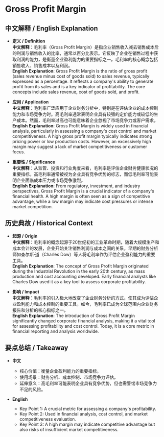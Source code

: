 # Gross Profit Margin

## 中文解释 / English Explanation

* **定义 / Definition**  
  **中文解释**：毛利率（Gross Profit Margin）是指企业销售收入减去销售成本后的利润与销售收入的比率，通常以百分比表示。它反映了企业在销售过程中获取利润的能力，是衡量企业盈利能力的重要指标之一。毛利率的核心概念包括销售收入、销售成本以及利润。  
  **English Explanation**: Gross Profit Margin is the ratio of gross profit (sales revenue minus cost of goods sold) to sales revenue, typically expressed as a percentage. It reflects a company's ability to generate profit from its sales and is a key indicator of profitability. The core concepts include sales revenue, cost of goods sold, and profit.

* **应用 / Application**  
  **中文解释**：毛利率广泛应用于企业财务分析中，特别是在评估企业的成本控制能力和市场竞争力时。高毛利率通常表明企业具有较强的定价能力或较低的生产成本。然而，毛利率过高也可能意味着企业忽视了市场竞争力或客户需求。  
  **English Explanation**: Gross Profit Margin is widely used in financial analysis, particularly in assessing a company's cost control and market competitiveness. A high gross profit margin typically indicates strong pricing power or low production costs. However, an excessively high margin may suggest a lack of market competitiveness or customer focus.

* **重要性 / Significance**  
  **中文解释**：从监管、投资和行业角度来看，毛利率是评估企业财务健康状况的重要指标。高毛利率通常被视为企业具有竞争优势的标志，而低毛利率可能表明企业面临成本压力或市场竞争激烈。  
  **English Explanation**: From regulatory, investment, and industry perspectives, Gross Profit Margin is a crucial indicator of a company's financial health. A high margin is often seen as a sign of competitive advantage, while a low margin may indicate cost pressures or intense market competition.

## 历史典故 / Historical Context

* **起源 / Origin**  
  **中文解释**：毛利率的概念起源于20世纪初的工业革命时期，随着大规模生产和成本会计的发展，企业开始关注销售利润与成本之间的关系。早期的财务分析师如查尔斯·道（Charles Dow）等人将毛利率作为评估企业盈利能力的重要工具。  
  **English Explanation**: The concept of Gross Profit Margin originated during the Industrial Revolution in the early 20th century, as mass production and cost accounting developed. Early financial analysts like Charles Dow used it as a key tool to assess corporate profitability.

* **影响 / Impact**  
  **中文解释**：毛利率的引入极大地改变了企业财务分析的方式，使其成为评估企业盈利能力和成本控制的重要工具。如今，毛利率已成为全球范围内企业财务报告和分析的核心指标之一。  
  **English Explanation**: The introduction of Gross Profit Margin significantly changed corporate financial analysis, making it a vital tool for assessing profitability and cost control. Today, it is a core metric in financial reporting and analysis worldwide.

## 要点总结 / Takeaway

* **中文**  
  - 核心价值：衡量企业盈利能力的重要指标。  
  - 使用场景：财务分析、成本控制、市场竞争力评估。  
  - 延伸意义：高毛利率可能表明企业具有竞争优势，但也需警惕市场竞争力不足的风险。

* **English**  
  - Key Point 1: A crucial metric for assessing a company's profitability.  
  - Key Point 2: Used in financial analysis, cost control, and market competitiveness evaluation.  
  - Key Point 3: A high margin may indicate competitive advantage but also risks of insufficient market competitiveness.